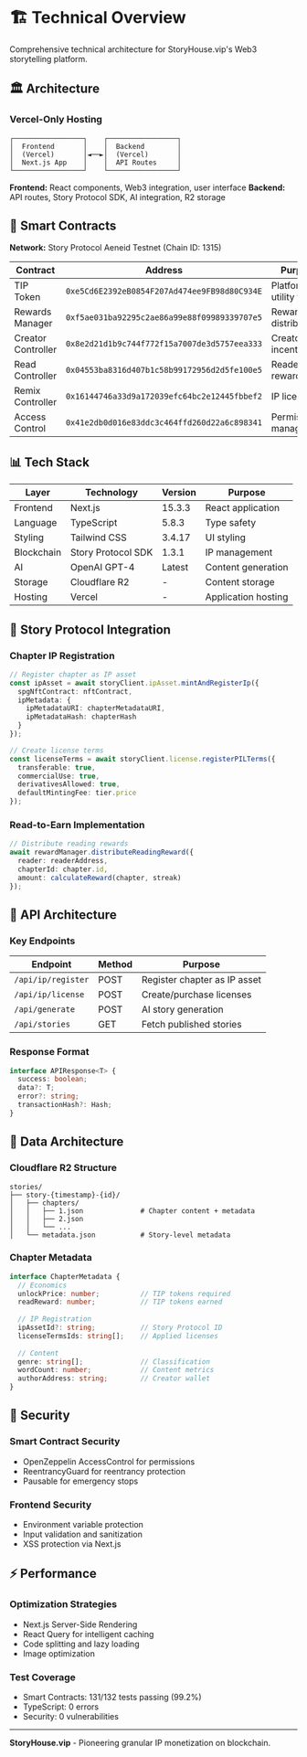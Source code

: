 # 🏗️ Technical Overview

Comprehensive technical architecture for StoryHouse.vip's Web3 storytelling platform.

## 🏛️ Architecture

### Vercel-Only Hosting

```
┌─────────────────┐    ┌─────────────────┐
│  Frontend       │    │  Backend        │
│  (Vercel)       │◄──►│  (Vercel)       │
│  Next.js App    │    │  API Routes     │
└─────────────────┘    └─────────────────┘
```

**Frontend:** React components, Web3 integration, user interface
**Backend:** API routes, Story Protocol SDK, AI integration, R2 storage

## 🔗 Smart Contracts

**Network:** Story Protocol Aeneid Testnet (Chain ID: 1315)

| Contract | Address | Purpose |
|----------|---------|---------|
| TIP Token | `0xe5Cd6E2392eB0854F207Ad474ee9FB98d80C934E` | Platform utility token |
| Rewards Manager | `0xf5ae031ba92295c2ae86a99e88f09989339707e5` | Reward distribution |
| Creator Controller | `0x8e2d21d1b9c744f772f15a7007de3d5757eea333` | Creator incentives |
| Read Controller | `0x04553ba8316d407b1c58b99172956d2d5fe100e5` | Reader rewards |
| Remix Controller | `0x16144746a33d9a172039efc64bc2e12445fbbef2` | IP licensing |
| Access Control | `0x41e2db0d016e83ddc3c464ffd260d22a6c898341` | Permission management |

## 📊 Tech Stack

| Layer | Technology | Version | Purpose |
|-------|------------|---------|---------|
| Frontend | Next.js | 15.3.3 | React application |
| Language | TypeScript | 5.8.3 | Type safety |
| Styling | Tailwind CSS | 3.4.17 | UI styling |
| Blockchain | Story Protocol SDK | 1.3.1 | IP management |
| AI | OpenAI GPT-4 | Latest | Content generation |
| Storage | Cloudflare R2 | - | Content storage |
| Hosting | Vercel | - | Application hosting |

## 🔗 Story Protocol Integration

### Chapter IP Registration

```typescript
// Register chapter as IP asset
const ipAsset = await storyClient.ipAsset.mintAndRegisterIp({
  spgNftContract: nftContract,
  ipMetadata: {
    ipMetadataURI: chapterMetadataURI,
    ipMetadataHash: chapterHash
  }
});

// Create license terms
const licenseTerms = await storyClient.license.registerPILTerms({
  transferable: true,
  commercialUse: true,
  derivativesAllowed: true,
  defaultMintingFee: tier.price
});
```

### Read-to-Earn Implementation

```typescript
// Distribute reading rewards
await rewardManager.distributeReadingReward({
  reader: readerAddress,
  chapterId: chapter.id,
  amount: calculateReward(chapter, streak)
});
```

## 🔄 API Architecture

### Key Endpoints

| Endpoint | Method | Purpose |
|----------|--------|---------|
| `/api/ip/register` | POST | Register chapter as IP asset |
| `/api/ip/license` | POST | Create/purchase licenses |
| `/api/generate` | POST | AI story generation |
| `/api/stories` | GET | Fetch published stories |

### Response Format

```typescript
interface APIResponse<T> {
  success: boolean;
  data?: T;
  error?: string;
  transactionHash?: Hash;
}
```

## 💾 Data Architecture

### Cloudflare R2 Structure

```
stories/
├── story-{timestamp}-{id}/
│   ├── chapters/
│   │   ├── 1.json              # Chapter content + metadata
│   │   ├── 2.json
│   │   └── ...
│   └── metadata.json           # Story-level metadata
```

### Chapter Metadata

```typescript
interface ChapterMetadata {
  // Economics
  unlockPrice: number;          // TIP tokens required
  readReward: number;           // TIP tokens earned
  
  // IP Registration
  ipAssetId?: string;           // Story Protocol ID
  licenseTermsIds: string[];    // Applied licenses
  
  // Content
  genre: string[];              // Classification
  wordCount: number;            // Content metrics
  authorAddress: string;        // Creator wallet
}
```

## 🔐 Security

### Smart Contract Security
- OpenZeppelin AccessControl for permissions
- ReentrancyGuard for reentrancy protection
- Pausable for emergency stops

### Frontend Security
- Environment variable protection
- Input validation and sanitization
- XSS protection via Next.js

## ⚡ Performance

### Optimization Strategies
- Next.js Server-Side Rendering
- React Query for intelligent caching
- Code splitting and lazy loading
- Image optimization

### Test Coverage
- Smart Contracts: 131/132 tests passing (99.2%)
- TypeScript: 0 errors
- Security: 0 vulnerabilities

---

**StoryHouse.vip** - Pioneering granular IP monetization on blockchain.